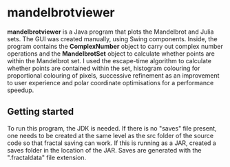 # mandelbrotviewer

<b>mandelbrotviewer</b> is a Java program that plots the Mandelbrot and Julia sets. The GUI was created manually, using Swing components. Inside, the program contains the <b>ComplexNumber</b> object to carry out complex number operations and the <b>MandelbrotSet</b> object to calculate whether points are within the Mandelbrot set. I used the escape-time algorithm to calculate whether points are contained within the set, histogram colouring for proportional colouring of pixels, successive refinement as an improvement to user experience and polar coordinate optimisations for a performance speedup.

## Getting started

To run this program, the JDK is needed. If there is no "saves" file present, one needs to be created at the same level as the src folder of the source code so that fractal saving can work. If this is running as a JAR, created a saves folder in the location of the JAR. Saves are generated with the ".fractaldata" file extension. 
